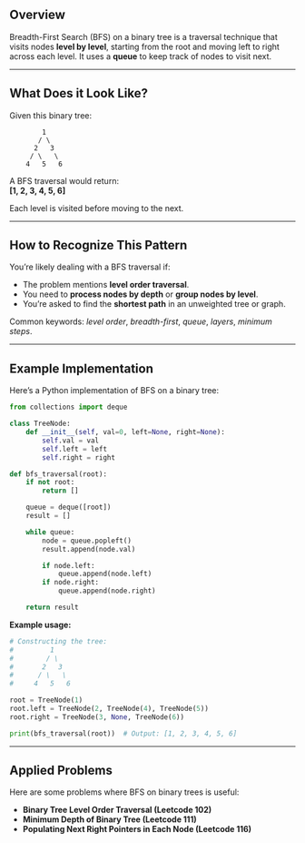 ## **Overview**

Breadth-First Search (BFS) on a binary tree is a traversal technique that visits nodes **level by level**, starting from the root and moving left to right across each level. It uses a **queue** to keep track of nodes to visit next.

---

## **What Does it Look Like?**

Given this binary tree:

```
        1
       / \
      2   3
     / \   \
    4   5   6
```

A BFS traversal would return:  
**[1, 2, 3, 4, 5, 6]**

Each level is visited before moving to the next.

---

## **How to Recognize This Pattern**

You’re likely dealing with a BFS traversal if:

- The problem mentions **level order traversal**.
- You need to **process nodes by depth** or **group nodes by level**.
- You’re asked to find the **shortest path** in an unweighted tree or graph.

Common keywords: _level order_, _breadth-first_, _queue_, _layers_, _minimum steps_.

---

## **Example Implementation**

Here’s a Python implementation of BFS on a binary tree:


```Python
from collections import deque

class TreeNode:
    def __init__(self, val=0, left=None, right=None):
        self.val = val
        self.left = left
        self.right = right

def bfs_traversal(root):
    if not root:
        return []

    queue = deque([root])
    result = []

    while queue:
        node = queue.popleft()
        result.append(node.val)

        if node.left:
            queue.append(node.left)
        if node.right:
            queue.append(node.right)

    return result
```

**Example usage:**


```Python
# Constructing the tree:
#         1
#        / \
#       2   3
#      / \   \
#     4   5   6

root = TreeNode(1)
root.left = TreeNode(2, TreeNode(4), TreeNode(5))
root.right = TreeNode(3, None, TreeNode(6))

print(bfs_traversal(root))  # Output: [1, 2, 3, 4, 5, 6]
```

---

## **Applied Problems**

Here are some problems where BFS on binary trees is useful:

- **Binary Tree Level Order Traversal (Leetcode 102)**
- **Minimum Depth of Binary Tree (Leetcode 111)**
- **Populating Next Right Pointers in Each Node (Leetcode 116)**
